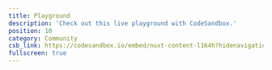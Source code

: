 ```yaml
---
title: Playground
description: 'Check out this live playground with CodeSandbox.'
position: 10
category: Community
csb_link: https://codesandbox.io/embed/nuxt-content-l164h?hidenavigation=1&theme=dark
fullscreen: true
---
```


<code-sandbox :src="csb_link"></code-sandbox>
